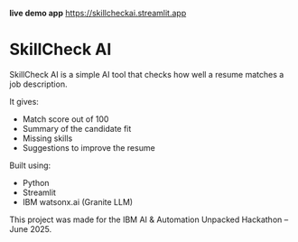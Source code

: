 **live demo app**
https://skillcheckai.streamlit.app

# SkillCheck AI

SkillCheck AI is a simple AI tool that checks how well a resume matches a job description.

It gives:
- Match score out of 100
- Summary of the candidate fit
- Missing skills
- Suggestions to improve the resume

Built using:
- Python
- Streamlit
- IBM watsonx.ai (Granite LLM)

This project was made for the IBM AI & Automation Unpacked Hackathon – June 2025.
